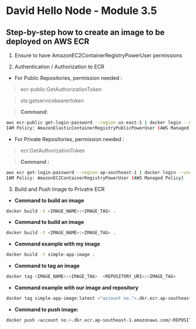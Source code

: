 # David Hello Node - Module 3.5

## Step-by-step how to create an image to be deployed on AWS ECR
1. Ensure to have AmazonEC2ContainerRegistryPowerUser permissions

2. Authentication / Authorization to ECR
- For Public Repositories, permission needed :
> ecr-public:GetAuthorizationToken

> sts:getservicebearertoken

> **Command:**
```sh
aws ecr-public get-login-password --region us-east-1 | docker login --username AWS --password-stdin public.ecr.aws/<'registry alias'>
IAM Policy: AmazonElasticContainerRegistryPublicPowerUser (AWS Managed Policy)
```

- For Private Repositories, permission needed :
> ecr:GetAuthorizationToken

> **Command :**
 ```sh
 aws ecr get-login-password --region ap-southeast-1 | docker login --username AWS --password-stdin <"aws account number">.dkr.ecr.ap-southeast-1.amazonaws.com
IAM Policy: AmazonEC2ContainerRegistryPowerUser (AWS Managed Policy)
```

3. Build and Push Image to Privatre ECR
- **Command to build an image**
```sh
docker build -t <IMAGE_NAME>:<IMAGE_TAG> .
``` 
- **Command to build an image**
```sh
docker build -t <IMAGE_NAME>:<IMAGE_TAG> .
```
- **Command example with my image**
```sh
docker build -t simple-app-image .
```
- **Command to tag an image**
```sh
docker tag <IMAGE_NAME>:<IMAGE_TAG>  <REPOSITORY_URI>:<IMAGE_TAG>
```
- **Command example with our image and repository**
```sh
docker tag simple-app-image:latest <"account no.">.dkr.ecr.ap-southeast-1.amazonaws.com/<REPOSITORY_NAME>:latest
```
- **Command to push image:**
```sh
docker push <account no.>.dkr.ecr.ap-southeast-1.amazonaws.com/<REPOSITORY_NAME>:latest
```